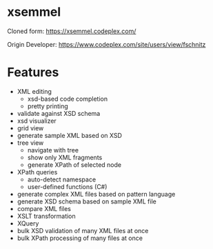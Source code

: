 # xsemmel
Cloned form: https://xsemmel.codeplex.com/

Origin Developer: https://www.codeplex.com/site/users/view/fschnitz

# Features

* XML editing
  * xsd-based code completion
  * pretty printing
* validate against XSD schema
* xsd visualizer
* grid view
* generate sample XML based on XSD
* tree view
  * navigate with tree
  * show only XML fragments
  * generate XPath of selected node
* XPath queries
  * auto-detect namespace
  * user-defined functions (C#)
* generate complex XML files based on pattern language
* generate XSD schema based on sample XML file
* compare XML files
* XSLT transformation
* XQuery
* bulk XSD validation of many XML files at once
* bulk XPath processing of many files at once
